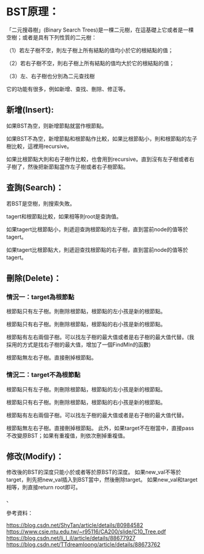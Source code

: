 # BST原理：

「二元搜尋樹」(Binary Search Trees)是一棵二元樹，在這基礎上它或者是一棵空樹；或者是具有下列性質的二元樹：

（1）若左子樹不空，則左子樹上所有結點的值均小於它的根結點的值；

（2）若右子樹不空，則右子樹上所有結點的值均大於它的根結點的值；

（3）左、右子樹也分別為二元查找樹

它的功能有很多，例如新增、查找、刪除、修正等。




## 新增(Insert):

如果BST為空，则新增節點就當作根節點。

如果BST不為空，新增節點和根節點作比較，如果比根節點小，則和根節點的左子樹比較，這裡用recursive。

如果比根節點大則和右子樹作比較，也會用到recursive。直到沒有左子樹或者右子樹了，然後把新節點當作左子樹或者右子樹節點。

## 查詢(Search)：

若BST是空樹，則搜索失敗。

tagert和根節點比較，如果相等則root是查詢值。

如果tagert比根節點小，則遞迴查詢根節點的左子樹，直到當前node的值等於tagert。

如果tagert比根節點大，則遞迴查找根節點的右子樹，直到當前node的值等於tagert。

## 刪除(Delete)：

### 情況一：target為根節點

根節點只有左子樹。則刪除根節點，根節點的左小孩是新的根節點。

根節點只有右子樹。則刪除根節點，根節點的右小孩是新的根節點。

根節點有左右兩個子樹。可以找左子樹的最大值或者是右子樹的最大值代替。(我採用的方式是找右子樹的最大值，增加了一個FindMIn的函數)

根節點無左右子樹。直接刪掉根節點。

### 情況二：target不為根節點

根節點只有左子樹。則刪除根節點，根節點的左小孩是新的根節點。

根節點只有右子樹。則刪除根節點，根節點的右小孩是新的根節點。

根節點有左右兩個子樹。可以找左子樹的最大值或者是右子樹的最大值代替。

根節點無左右子樹。直接刪掉根節點。 此外，如果target不在樹當中，直接pass不改變原BST；如果有重複值，則依次刪掉重複值。

## 修改(Modify)：

修改後的BST的深度只能小於或者等於原BST的深度。 如果new_val不等於target，則先把new_val插入到BST當中，然後刪除target。 如果new_val和target相等，則直接return root即可。

、






參考資料：

https://blog.csdn.net/ShyTan/article/details/80984582 https://www.csie.ntu.edu.tw/~r95116/CA200/slide/C10_Tree.pdf
https://blog.csdn.net/li_l_il/article/details/88677927 https://blog.csdn.net/TTdreamloong/article/details/88673762
